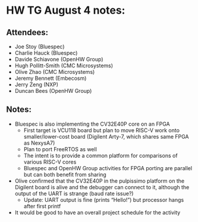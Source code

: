 # HW TG August 4 notes:

## Attendees: 
- Joe Stoy (Bluespec)
- Charlie Hauck (Bluespec)
- Davide Schiavone (OpenHW Group)
- Hugh Pollitt-Smith (CMC Microsystems) 
- Olive Zhao (CMC Microsystems) 
- Jeremy Bennett (Embecosm)
- Jerry Zeng (NXP)
-  Duncan Bees (OpenHW Group)

## Notes:
- Bluespec is also implementing the CV32E40P core on an FPGA
    - First target is VCU118 board but plan to move RISC-V work onto smaller/lower-cost board (Digilent Arty-7, which shares same FPGA as NexysA7)
    - Plan to port FreeRTOS as well
    - The intent is to provide a common platform for comparisons of various RISC-V cores
    - Bluespec and OpenHW Group activities for FPGA porting are parallel but can both benefit from sharing
- Olive confirmed that the CV32E40P in the pulpissimo platform on the Digilent board is alive and the debugger can connect to it, although the output of the UART is strange (baud rate issue?)
    - Update: UART output is fine (prints “Hello!”) but processor hangs after first printf
- It would be good to have an overall project schedule for the activity


